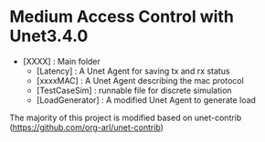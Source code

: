 # Medium Access Control with Unet3.4.0


- [XXXX] : Main folder
    - [Latency] :   A Unet Agent for saving tx and rx status
    - [xxxxMAC] :   A Unet Agent describing the mac protocol
    - [TestCaseSim]   : runnable file for discrete simulation
    - [LoadGenerator] : A modified Unet Agent to generate load

The majority of this project is modified based on unet-contrib (https://github.com/org-arl/unet-contrib)

